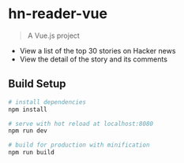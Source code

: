 # hn-reader-vue

> A Vue.js project

- View a list of the top 30 stories on Hacker news
- View the detail of the story and its comments

## Build Setup

``` bash
# install dependencies
npm install

# serve with hot reload at localhost:8080
npm run dev

# build for production with minification
npm run build
```
